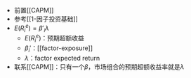 - 前置[[CAPM]]
- 参考[[1-因子投资基础]]
- $E(R_i^e)=\beta'_i\lambda$
  - $E(R_i^e)$：预期超额收益
  - $\beta_i'$：[[factor-exposure]]
  - $\lambda$：factor expected return
- 联系[[CAPM]]：只有一个$\beta$，市场组合的预期超额收益率就是$\lambda$